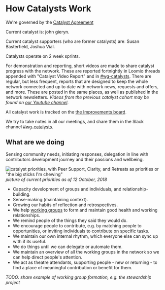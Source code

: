 # How Catalysts Work

We're governed by the [Catalyst Agreement](/agreements/catalyst.html)

Current catalyst is: john gieryn.

Current catalyst supporters (who are former catalysts) are: Susan Basterfield, Joshua Vial.

Catalysts operate on 2 week sprints.

For demonstration and reporting, short videos are made to share catalyst progress with the network. These are reported fortnightly in Loomio threads appended with "Catalyst Video Report" and in [#wg-catalysts](https://enspiral.slack.com/messages/wg-catalysts/). There are regular, but less frequent, reports that are designed to keep the whole network connected and up to date with network news, requests and offers, and more. These are posted in the same places, as well as published in the network newsletters. _Videos from the previous catalyst cohort may be found on [our Youtube channel](https://www.youtube.com/user/enspiral/videos)_.

All catalyst work is tracked on the [the Improvements board](https://waffle.io/enspiral/improvements?search=wg-catalyst).

We try to take notes in all our meetings, and share them in the Slack channel [#wg-catalysts](https://enspiral.slack.com/messages/wg-catalysts/).

## What are we doing

Sensing community needs, initiating responses, delegation in line with contributors development journey and their passions and wellbeing.


![catalyst priorities, with Peer Support, Clarity, and Retreats as priorities or "the big sticks I'm chewing"](https://farm2.staticflickr.com/1905/45274411111_b563716ae0_b.jpg)
  _picture of current priorities as of 12 October, 2018_

* Capacity development of groups and individuals, and relationship-building.
* Sense-making (maintaining context).
* Growing our habits of reflection and retrospectives.
* We help [working groups](index.md) to form and maintain good health and working relationships.
* We remind people of the things they said they would do.
* We encourage people to contribute, e.g. by matching people to opportunities, or inviting individuals to contribute on specific tasks.
* We maintain our own internal rhythm, which everyone else can sync up with if its useful.
* We do things until we can delegate or automate them.
* We maintain an overview of all the working groups in the network so we can help direct people's attention.
* We act as theatre attendants, supporting people - new or returning - to find a place of meaningful contribution or benefit for them.

*TODO: share example of working group formation, e.g. the stewardship project*
